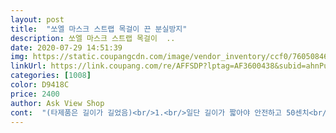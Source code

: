 ```yaml
---
layout: post 
title:  "쏘엘 마스크 스트랩 목걸이 끈 분실방지" 
description: 쏘엘 마스크 스트랩 목걸이  ..
date: 2020-07-29 14:51:39 
img: https://static.coupangcdn.com/image/vendor_inventory/ccf0/76050846f77255c53d2fec8e8a2940a441751882972df8e9bcbbfeed28af.jpg 
linkUrl: https://link.coupang.com/re/AFFSDP?lptag=AF3600438&subid=ahnPublicAsk&pageKey=1676673152&itemId=2856501168&vendorItemId=70844250278&traceid=V0-113-0d96ff01ac1970dd 
categories: [1008] 
color: D9418C 
price: 2400 
author: Ask View Shop 
cont:  "(타제품은 길이가 길었음)<br/>1.<br/>일단 길이가 짧아야 안전하고 50센치<br/>2.<br/>부착 마감재가 스텐은 땀에 취약할 뿐 아니라 무거워서 가벼운 똑딱이 단추 선호<br/>3.<br/>끈의 재질이 알레르기 유발이 되지 않는 제품으로 선별하는 중<br/>길이 적당하고, 재질 부드러워서 딱 좋습니다<br/>단, 타 제품보다 가격은 좀 있었지만 코로나19를 극복하는 과정에서 이 정도는 감사한 마음으로 뿌듯하게 구입했습니다<br/>마스크 갈아줄때마다 편해요<br/>번갈아 가면서 쓸려고 블루 빨강 주문했는데, 써보고 너무 좋아 친구선물주고 또 주문해야겠어요^^<br/>색감도 이뻐요<br/>영아들까지 마스크를 씌워야 하는 현실에서 아이들이 안전하게 마스크를 관리할 수 있는 방법을 모색하다<br/>운동하다가 숨차면 잠시 벗어 놓는데, 이렇게 목에 걸고 있으면 잃어버리지도 않고 청결하게 관리할 수 있어서 너무 좋네요.<br/><br/>이 제품을 만나서 1차로 구입을 했는데 생각보다 더 좋아서 추가구입을 해 교직원들과 원생들의 형제까지 배부했습니다.<br/><br/>이름도 써줄수 있어요^^<br/>이제품 덕분에 1일1마스크 됐어요^^<br/>저는 영아전담 어린이집 원장입니다.<br/><br/>줄 두께가 있어서 마스크 길이조절도가능하고<br/>착용 오분만에 새 마스크 뜯어야했었는데.<br/>.<br/>ㅠ<br/>타 제품들은 연결부위가 금속이라 땀난 피부에 금속이 자꾸 닿으면 피부 뒤집어질텐데.<br/>.<br/>아이들에게 해줄수가 없겠더라구요<br/>플라스틱 똑딱이라 안심!<br/>" 
---
```

